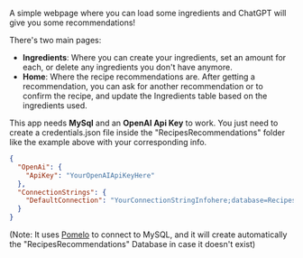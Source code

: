 A simple webpage where you can load some ingredients and ChatGPT will give you some recommendations!

There's two main pages:
- **Ingredients**: Where you can create your ingredients, set an amount for each, or delete any ingredients you don't have anymore.
- **Home**: Where the recipe recommendations are. After getting a recommendation, you can ask for another recommendation or to confirm the recipe, and update the Ingredients table based on the ingredients used.

This app needs **MySql** and an **OpenAI Api Key** to work. You just need to create a credentials.json file inside the "RecipesRecommendations" folder like the example above with your corresponding info. 
```json
{
  "OpenAi": {
    "ApiKey": "YourOpenAIApiKeyHere"
  },
  "ConnectionStrings": {
    "DefaultConnection": "YourConnectionStringInfohere;database=RecipesRecommendations"
  }
}
```

(Note: It uses [Pomelo](https://github.com/PomeloFoundation/Pomelo.EntityFrameworkCore.MySql) to connect to MySQL, and it will create automatically the "RecipesRecommendations" Database in case it doesn't exist)

